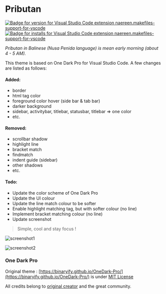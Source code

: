 # Pributan

[![Badge for version for Visual Studio Code extension naereen.makefiles-support-for-vscode](https://vsmarketplacebadge.apphb.com/version/sensnerd.pributan.svg)](https://marketplace.visualstudio.com/items?itemName=sensnerd.pributan)
[![Badge for installs for Visual Studio Code extension naereen.makefiles-support-for-vscode](https://vsmarketplacebadge.apphb.com/installs/sensnerd.pributan.svg)](https://marketplace.visualstudio.com/items?itemName=sensnerd.pributan)

<i>Pributan in Balinese (Nusa Penida language) is mean early morning (about 4 - 5 AM). </i>

This theme is based on One Dark Pro for Visual Studio Code. A few changes are listed as follows:

#### Added:

-   border
-   html tag color
-   foreground color hover (side bar & tab bar)
-   darker background
-   sidebar, activitybar, titlebar, statusbar, titlebar => one color
-   etc.

#### Removed:

-   scrollbar shadow
-   highlight line
-   bracket match
-   findmatch
-   indent guide (sidebar)
-   other shadows
-   etc.

#### Todo:
-   Update the color scheme of One Dark Pro
-   Update the UI colour
-   Update the line match colour to be softer
-   Enable highlight matching tag, but with softer colour (no line)
-   Implement bracket matching colour (no line)
-   Update screenshot

> Simple, cool and stay focus !

![screenshot1](https://raw.githubusercontent.com/sensnerd/Pributan/master/image/screenshot-min.png)

![screenshot2](https://raw.githubusercontent.com/sensnerd/Pributan/master/image/screenshot.png)

### One Dark Pro

Original theme : [https://binaryify.github.io/OneDark-Pro/](https://binaryify.github.io/OneDark-Pro/) is under [MIT License](https://github.com/Binaryify/OneDark-Pro/blob/master/LICENSE.txt)

All credits belong to [original creator](https://github.com/Binaryify) and the great community.
